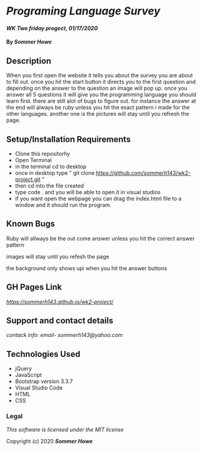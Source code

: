 # _Programing Language Survey_

#### _WK Two friday progect, 01/17/2020_

#### By _**Sommer Howe**_

## Description

When you first open the website it tells you about the survey you are about to fill out. once you hit the start button it directs you to the first question and depending on the answer to the question an image will pop up. once you answer all 5 questions it will give you the programming language you should learn first. there are still alot of bugs to figure out. for instance the answer at the end will always be ruby unless you hit the exact pattern i made for the other languages. another one is the pictures will stay until you refresh the page.

## Setup/Installation Requirements
 

* Clone this repositorhy
* Open Terminal
* in the terminal cd to desktop
* once in desktop type " git clone https://github.com/sommerh143/wk2-project.git "
* then cd into the file created
* type code . and you will be able to open it in visual studios
* if you want open the webpage you can drag the index.html file to a window and it should run the program.


## Known Bugs

Ruby will allways be the out come answer unless you hit the correct answer pattern

images will stay until you refesh the page

the background only shows upi when you hit the answer buttons

## GH Pages Link
_https://sommerh143.github.io/wk2-project/_

## Support and contact details

_contack info: email- sommerh143@yahoo.com_

## Technologies Used
* jQuery
* JavaScript
* Bootstrap version 3.3.7
* Visual Studio Code
* HTML
* CSS

### Legal

*This software is licensed under the MIT license*

Copyright (c) 2020 **_Sommer Howe_**
